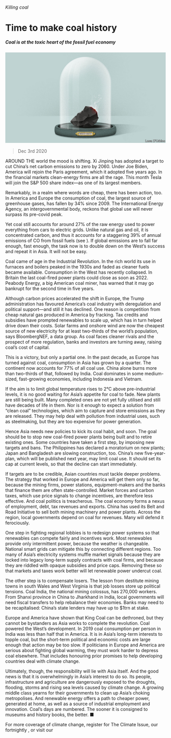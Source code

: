 ###### Killing coal

# Time to make coal history 

##### Coal is at the toxic heart of the fossil fuel economy 

![image](images/20201205_LDD001.jpg) 

> Dec 3rd 2020 


AROUND THE world the mood is shifting. Xi Jinping has adopted a target to cut China’s net carbon emissions to zero by 2060. Under Joe Biden, America will rejoin the Paris agreement, which it adopted five years ago. In the financial markets clean-energy firms are all the rage. This month Tesla will join the S&amp;P 500 share index—as one of its largest members.


Remarkably, in a realm where words are cheap, there has been action, too. In America and Europe the consumption of coal, the largest source of greenhouse gases, has fallen by 34% since 2009. The International Energy Agency, an intergovernmental body, reckons that global use will never surpass its pre-covid peak.



Yet coal still accounts for around 27% of the raw energy used to power everything from cars to electric grids. Unlike natural gas and oil, it is concentrated carbon, and thus it accounts for a staggering 39% of annual emissions of CO from fossil fuels (see ). If global emissions are to fall far enough, fast enough, the task now is to double down on the West’s success and repeat it in Asia. It will not be easy.


Coal came of age in the Industrial Revolution. In the rich world its use in furnaces and boilers peaked in the 1930s and faded as cleaner fuels became available. Consumption in the West has recently collapsed. In Britain the last coal-fired power plants could close as soon as 2022. Peabody Energy, a big American coal miner, has warned that it may go bankrupt for the second time in five years.


Although carbon prices accelerated the shift in Europe, the Trump administration has favoured America’s coal industry with deregulation and political support—and still it has declined. One reason is competition from cheap natural gas produced in America by fracking. Tax credits and subsidies have prompted renewables to scale up, which has in turn helped drive down their costs. Solar farms and onshore wind are now the cheapest source of new electricity for at least two-thirds of the world’s population, says BloombergNEF, a data group. As coal faces cleaner rivals and the prospect of more regulation, banks and investors are turning away, raising coal’s cost of capital.


This is a victory, but only a partial one. In the past decade, as Europe has turned against coal, consumption in Asia has grown by a quarter. The continent now accounts for 77% of all coal use. China alone burns more than two-thirds of that, followed by India. Coal dominates in some medium-sized, fast-growing economies, including Indonesia and Vietnam.


If the aim is to limit global temperature rises to 2°C above pre-industrial levels, it is no good waiting for Asia’s appetite for coal to fade. New plants are still being built. Many completed ones are not yet fully utilised and still have decades of life in them. Nor is it enough to expect a solution from “clean coal” technologies, which aim to capture and store emissions as they are released. They may help deal with pollution from industrial uses, such as steelmaking, but they are too expensive for power generation.


Hence Asia needs new policies to kick its coal habit, and soon. The goal should be to stop new coal-fired power plants being built and to retire existing ones. Some countries have taken a first step, by imposing new targets and bans. The Philippines has declared a moratorium on new plants; Japan and Bangladesh are slowing construction, too. China’s new five-year-plan, which will be published next year, may limit coal use. It should set its cap at current levels, so that the decline can start immediately.


If targets are to be credible, Asian countries must tackle deeper problems. The strategy that worked in Europe and America will get them only so far, because the mining firms, power stations, equipment-makers and the banks that finance them are often state-controlled. Market forces and carbon taxes, which use price signals to change incentives, are therefore less effective. And coal politics is treacherous. The coal economy forms a nexus of employment, debt, tax revenues and exports. China has used its Belt and Road Initiative to sell both mining machinery and power plants. Across the region, local governments depend on coal for revenues. Many will defend it ferociously.


One step in fighting regional lobbies is to redesign power systems so that renewables can compete fairly and incentives work. Most renewables provide only intermittent power, because the weather is changeable. National smart grids can mitigate this by connecting different regions. Too many of Asia’s electricity systems muffle market signals because they are locked into legacy long-term supply contracts with coal firms, and because they are riddled with opaque subsidies and price caps. Removing these so that markets and taxes work better will let renewable power undercut coal.


The other step is to compensate losers. The lesson from destitute mining towns in south Wales and West Virginia is that job losses store up political tensions. Coal India, the national mining colossus, has 270,000 workers. From Shanxi province in China to Jharkhand in India, local governments will need fiscal transfers to help rebalance their economies. Banks may need to be recapitalised: China’s state lenders may have up to $1trn at stake.


Europe and America have shown that King Coal can be dethroned, but they cannot be bystanders as Asia works to complete the revolution. Coal powered the West’s development. In 2019 coal consumption per person in India was less than half that in America. It is in Asia’s long-term interests to topple coal, but the short-term political and economic costs are large enough that action may be too slow. If politicians in Europe and America are serious about fighting global warming, they must work harder to depress coal elsewhere. That includes honouring prior promises to help developing countries deal with climate change.


Ultimately, though, the responsibility will lie with Asia itself. And the good news is that it is overwhelmingly in Asia’s interest to do so. Its people, infrastructure and agriculture are dangerously exposed to the droughts, flooding, storms and rising sea levels caused by climate change. A growing middle class yearns for their governments to clean up Asia’s choking metropolises. And renewable energy offers a path to cheaper power, generated at home, as well as a source of industrial employment and innovation. Coal’s days are numbered. The sooner it is consigned to museums and history books, the better. ■


For more coverage of climate change, register for The Climate Issue, our fortnightly , or visit our 

